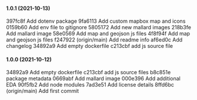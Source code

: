 #### 1.0.1 (2021-10-13)

397fc8f Add dotenv package
9fa6113 Add custom mapbox map and icons
0159b60 Add env file to gitignore
5805172 Add new mallard images
218b3fe Add mallard image
58e0569 Add map and geojson js files
4f8f94f Add map and geojson js files
f247922 (origin/main) Add readme info
af6ed0c Add changelog
34892a9 Add empty dockerfile
c213cbf add js source file

#### 1.0.0 (2021-10-12)

34892a9 Add empty dockerfile
c213cbf add js source files
b8c851e package metadata
0669abf Add mallard image
000e396 Add additional EDA
90f5fb2 Add node modules
7ad3e51 Add license details
8ffd6bc (origin/main) Add first commit